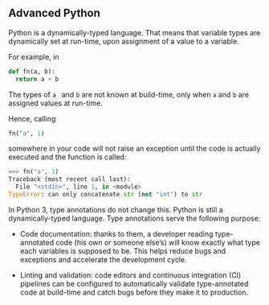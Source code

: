 ## Advanced Python
Python is a dynamically-typed language. That means that variable types are dynamically set at run-time, upon assignment of a value to a variable.

For example, in
```python
def fn(a, b):
  return a + b
```

The types of ```a ``` and ```b``` are not known at build-time, only when ```a``` and ```b``` are assigned values at run-time.

Hence, calling

```python
fn("a", 1)
```

somewhere in your code will not raise an exception until the code is actually executed and the function is called:

```python
>>> fn("a", 1)
Traceback (most recent call last):
  File "<stdin>", line 1, in <module>
TypeError: can only concatenate str (not "int") to str
```

In Python 3, type annotations do not change this. Python is still a dynamically-typed language. Type annotations serve the following purpose:

- Code documentation: thanks to them, a developer reading type-annotated code (his own or someone else’s) will know exactly what type each variables is supposed to be. This helps reduce bugs and exceptions and accelerate the development cycle.

- Linting and validation: code editors and continuous integration (CI) pipelines can be configured to automatically validate type-annotated code at build-time and catch bugs before they make it to production.

